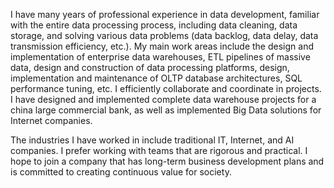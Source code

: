 I have many years of professional experience in data development, familiar with the entire data processing process, including data cleaning, data storage, and solving various data problems (data backlog, data delay, data transmission efficiency, etc.). My main work areas include the design and implementation of enterprise data warehouses, ETL pipelines of massive data, design and construction of data processing platforms, design, implementation and maintenance of OLTP database architectures, SQL performance tuning, etc. I efficiently collaborate and coordinate in projects. I have designed and implemented complete data warehouse projects for a china large commercial bank, as well as implemented Big Data solutions for Internet companies.

The industries I have worked in include traditional IT, Internet, and AI companies. I prefer working with teams that are rigorous and practical. I hope to join a company that has long-term business development plans and is committed to creating continuous value for society.
